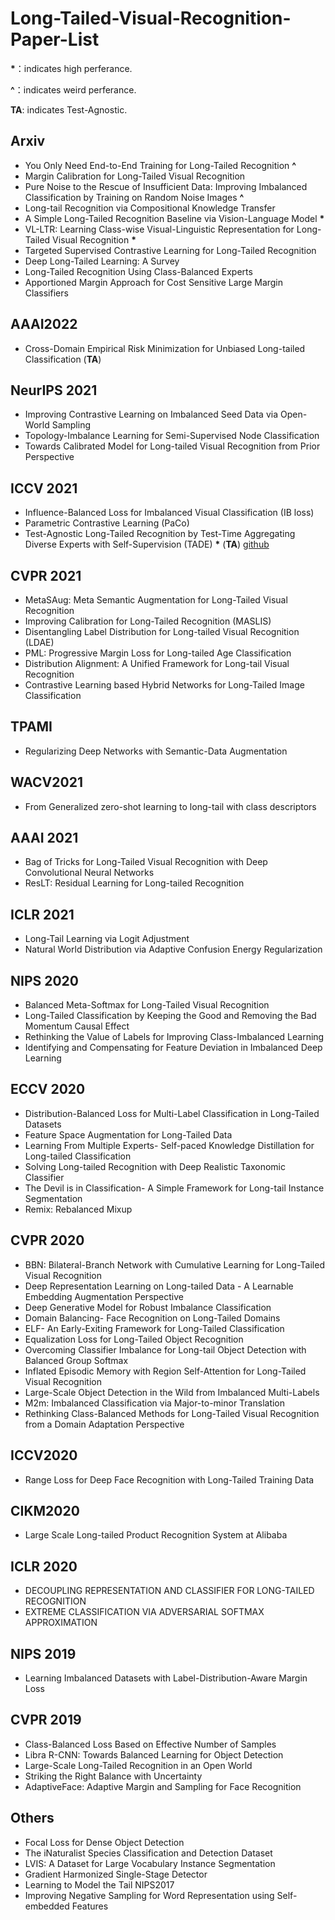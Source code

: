 # Long-Tailed-Visual-Recognition-Paper-List

**\***：indicates high perferance. 

**\^**：indicates weird perferance. 

**TA**: indicates Test-Agnostic. 

## Arxiv

- You Only Need End-to-End Training for Long-Tailed Recognition **\^**
- Margin Calibration for Long-Tailed Visual Recognition 
- Pure Noise to the Rescue of Insufficient Data: Improving Imbalanced Classification by Training on Random Noise Images **\^**
- Long-tail Recognition via Compositional Knowledge Transfer
- A Simple Long-Tailed Recognition Baseline via Vision-Language Model **\***
- VL-LTR: Learning Class-wise Visual-Linguistic Representation for Long-Tailed Visual Recognition **\***
- Targeted Supervised Contrastive Learning for Long-Tailed Recognition
- Deep Long-Tailed Learning: A Survey
- Long-Tailed Recognition Using Class-Balanced Experts
- Apportioned Margin Approach for Cost Sensitive Large Margin Classifiers

## AAAI2022
- Cross-Domain Empirical Risk Minimization for Unbiased Long-tailed Classification (**TA**)

## NeurIPS 2021
- Improving Contrastive Learning on Imbalanced Seed Data via Open-World Sampling
- Topology-Imbalance Learning for Semi-Supervised Node Classification
- Towards Calibrated Model for Long-tailed Visual Recognition from Prior Perspective

## ICCV 2021
- Influence-Balanced Loss for Imbalanced Visual Classification (IB loss)
- Parametric Contrastive Learning (PaCo)
- Test-Agnostic Long-Tailed Recognition by Test-Time Aggregating Diverse Experts with Self-Supervision (TADE) **\***  (**TA**) [github](https://github.com/Vanint/TADE-AgnosticLT)

## CVPR 2021
- MetaSAug: Meta Semantic Augmentation for Long-Tailed Visual Recognition
- Improving Calibration for Long-Tailed Recognition (MASLIS)
- Disentangling Label Distribution for Long-tailed Visual Recognition (LDAE)
- PML: Progressive Margin Loss for Long-tailed Age Classification
- Distribution Alignment: A Unified Framework for Long-tail Visual Recognition
- Contrastive Learning based Hybrid Networks for Long-Tailed Image Classification

## TPAMI
- Regularizing Deep Networks with Semantic-Data Augmentation

## WACV2021
- From Generalized zero-shot learning to long-tail with class descriptors

## AAAI 2021
- Bag of Tricks for Long-Tailed Visual Recognition with Deep Convolutional Neural Networks
- ResLT: Residual Learning for Long-tailed Recognition

## ICLR 2021
- Long-Tail Learning via Logit Adjustment
- Natural World Distribution via Adaptive Confusion Energy Regularization

## NIPS 2020
- Balanced Meta-Softmax for Long-Tailed Visual Recognition
- Long-Tailed Classification by Keeping the Good and Removing the Bad Momentum Causal Effect
- Rethinking the Value of Labels for Improving Class-Imbalanced Learning
- Identifying and Compensating for Feature Deviation in Imbalanced Deep Learning

## ECCV 2020
- Distribution-Balanced Loss for Multi-Label Classification in Long-Tailed Datasets
- Feature Space Augmentation for Long-Tailed Data
- Learning From Multiple Experts- Self-paced Knowledge Distillation for Long-tailed Classification
- Solving Long-tailed Recognition with Deep Realistic Taxonomic Classifier
- The Devil is in Classification- A Simple Framework for Long-tail Instance Segmentation
- Remix: Rebalanced Mixup


## CVPR 2020
- BBN: Bilateral-Branch Network with Cumulative Learning for Long-Tailed Visual Recognition
- Deep Representation Learning on Long-tailed Data - A Learnable Embedding Augmentation Perspective
- Deep Generative Model for Robust Imbalance Classification
- Domain Balancing- Face Recognition on Long-Tailed Domains
- ELF- An Early-Exiting Framework for Long-Tailed Classification
- Equalization Loss for Long-Tailed Object Recognition
- Overcoming Classifier Imbalance for Long-tail Object Detection with Balanced Group Softmax
- Inflated Episodic Memory with Region Self-Attention for Long-Tailed Visual Recognition
- Large-Scale Object Detection in the Wild from Imbalanced Multi-Labels
- M2m: Imbalanced Classification via Major-to-minor Translation
- Rethinking Class-Balanced Methods for Long-Tailed Visual Recognition from a Domain Adaptation Perspective

## ICCV2020
- Range Loss for Deep Face Recognition with Long-Tailed Training Data

## CIKM2020
- Large Scale Long-tailed Product Recognition System at Alibaba

## ICLR 2020
- DECOUPLING REPRESENTATION AND CLASSIFIER FOR LONG-TAILED RECOGNITION
- EXTREME CLASSIFICATION VIA ADVERSARIAL SOFTMAX APPROXIMATION

## NIPS 2019
- Learning Imbalanced Datasets with Label-Distribution-Aware Margin Loss

## CVPR 2019
- Class-Balanced Loss Based on Effective Number of Samples
- Libra R-CNN: Towards Balanced Learning for Object Detection
- Large-Scale Long-Tailed Recognition in an Open World
- Striking the Right Balance with Uncertainty
- AdaptiveFace: Adaptive Margin and Sampling for Face Recognition

## Others
- Focal Loss for Dense Object Detection
- The iNaturalist Species Classification and Detection Dataset
- LVIS: A Dataset for Large Vocabulary Instance Segmentation
- Gradient Harmonized Single-Stage Detector
- Learning to Model the Tail NIPS2017
- Improving Negative Sampling for Word Representation using Self-embedded Features
